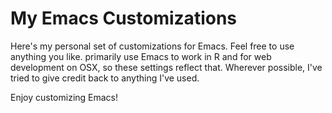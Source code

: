 # My Emacs Customizations

Here's my personal set of customizations for Emacs. Feel free to use anything you like. primarily use Emacs to work in R and for web development on OSX, so these settings reflect that. Wherever possible, I've tried to give credit back to anything I've used.

Enjoy customizing Emacs!
